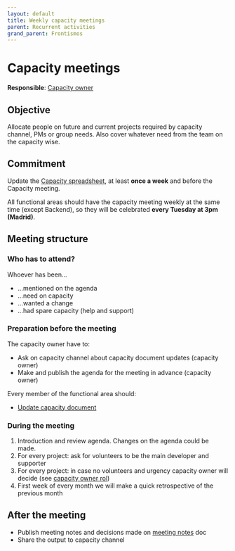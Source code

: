 ```yaml
---
layout: default
title: Weekly capacity meetings
parent: Recurrent activities
grand_parent: Frontismos
---
```


# Capacity meetings

**Responsible**: [Capacity owner]((/devismos/docs/frontismos/strategy-2021/roles/capacity/index))

## Objective

Allocate people on future and current projects required by capacity channel, PMs or group needs. Also cover whatever need from the team on the capacity wise.

## Commitment

Update the [Capacity spreadsheet](https://docs.google.com/spreadsheets/d/1YDqgJ0yHJetG5oYeaTI50NWGXsg3BenBNZ4Y7zCxapU/edit#gid=499833435), at least **once a week** and before the Capacity meeting.

All functional areas should have the capacity meeting weekly at the same time (except Backend), so they will be celebrated **every Tuesday at 3pm (Madrid)**.

## Meeting structure

### Who has to attend?

Whoever has been...

* ...mentioned on the agenda
* ...need on capacity
* ...wanted a change
* ...had spare capacity (help and support)


### Preparation before the meeting

The capacity owner have to:

* Ask on capacity channel about capacity document updates (capacity owner)
* Make and publish the agenda for the meeting in advance (capacity owner)

Every member of the functional area should:

* [Update capacity document](https://docs.google.com/spreadsheets/d/1YDqgJ0yHJetG5oYeaTI50NWGXsg3BenBNZ4Y7zCxapU/edit#gid=499833435)

### During the meeting

1. Introduction and review agenda. Changes on the agenda could be made.
2. For every project: ask for volunteers to be the main developer and supporter
3. For every project: in case no volunteers and urgency capacity owner will decide (see [capacity owner rol](/devismos/docs/frontismos/strategy-2021/roles/capacity/index))
4. First week of every month we will make a quick retrospective of the previous month

## After the meeting

* Publish meeting notes and decisions made on [meeting notes](https://docs.google.com/document/d/18XHSiCL4NVoBdrcmnQAfQtn7qLD9CVLUP3_bwyvvMtU/edit#) doc
* Share the output to capacity channel

